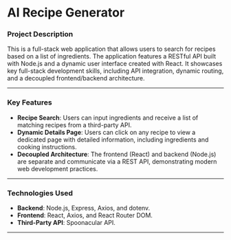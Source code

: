 # AI Recipe Generator

### Project Description
This is a full-stack web application that allows users to search for recipes based on a list of ingredients. The application features a RESTful API built with Node.js and a dynamic user interface created with React. It showcases key full-stack development skills, including API integration, dynamic routing, and a decoupled frontend/backend architecture.

***

### Key Features
* **Recipe Search**: Users can input ingredients and receive a list of matching recipes from a third-party API.
* **Dynamic Details Page**: Users can click on any recipe to view a dedicated page with detailed information, including ingredients and cooking instructions.
* **Decoupled Architecture**: The frontend (React) and backend (Node.js) are separate and communicate via a REST API, demonstrating modern web development practices.

***

### Technologies Used
* **Backend**: Node.js, Express, Axios, and dotenv.
* **Frontend**: React, Axios, and React Router DOM.
* **Third-Party API**: Spoonacular API.

***
